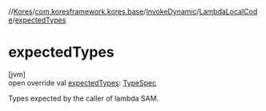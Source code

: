 //[Kores](../../../../index.md)/[com.koresframework.kores.base](../../index.md)/[InvokeDynamic](../index.md)/[LambdaLocalCode](index.md)/[expectedTypes](expected-types.md)

# expectedTypes

[jvm]\
open override val [expectedTypes](expected-types.md): [TypeSpec](../../-type-spec/index.md)

Types expected by the caller of lambda SAM.
